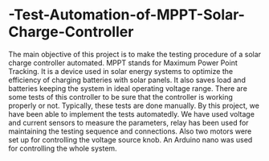 # -Test-Automation-of-MPPT-Solar-Charge-Controller

The main objective of this project is to make the testing procedure of a solar charge controller automated. MPPT stands for Maximum Power Point Tracking. It is a device used in solar energy systems to optimize the efficiency of charging batteries with solar panels. It also saves load and batteries keeping the system in ideal operating voltage range. There are some tests of this controller to be sure that the controller is working properly or not. Typically, these tests are done manually. By this project, we have been able to implement the tests automatedly. We have used voltage and current sensors to measure the parameters, relay has been used for maintaining the testing sequence and connections. Also two motors were set up for controlling the voltage source knob. An Arduino nano was used for controlling the whole system.
